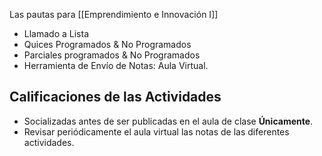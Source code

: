 Las pautas para [[Emprendimiento e Innovación I]]

- Llamado a Lista
- Quices Programados & No Programados
- Parciales programados & No Programados
- Herramienta de Envío de Notas: Aula Virtual.

## Calificaciones de las Actividades

- Socializadas antes de ser publicadas en el aula de clase **Únicamente**.
- Revisar periódicamente el aula virtual las notas de las diferentes actividades.